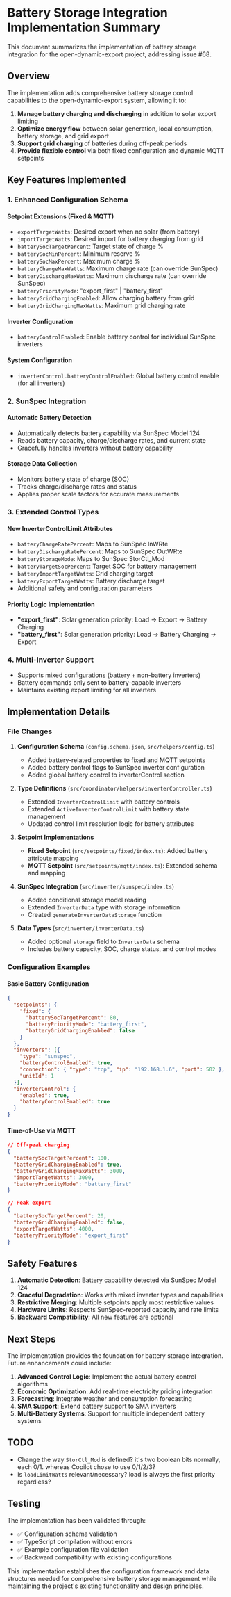 # Battery Storage Integration Implementation Summary

This document summarizes the implementation of battery storage integration for the open-dynamic-export project, addressing issue #68.

## Overview

The implementation adds comprehensive battery storage control capabilities to the open-dynamic-export system, allowing it to:

1. **Manage battery charging and discharging** in addition to solar export limiting
2. **Optimize energy flow** between solar generation, local consumption, battery storage, and grid export
3. **Support grid charging** of batteries during off-peak periods
4. **Provide flexible control** via both fixed configuration and dynamic MQTT setpoints

## Key Features Implemented

### 1. **Enhanced Configuration Schema**

#### Setpoint Extensions (Fixed & MQTT)
- `exportTargetWatts`: Desired export when no solar (from battery)
- `importTargetWatts`: Desired import for battery charging from grid
- `batterySocTargetPercent`: Target state of charge %
- `batterySocMinPercent`: Minimum reserve %
- `batterySocMaxPercent`: Maximum charge %
- `batteryChargeMaxWatts`: Maximum charge rate (can override SunSpec)
- `batteryDischargeMaxWatts`: Maximum discharge rate (can override SunSpec)
- `batteryPriorityMode`: "export_first" | "battery_first"
- `batteryGridChargingEnabled`: Allow charging battery from grid
- `batteryGridChargingMaxWatts`: Maximum grid charging rate

#### Inverter Configuration
- `batteryControlEnabled`: Enable battery control for individual SunSpec inverters

#### System Configuration
- `inverterControl.batteryControlEnabled`: Global battery control enable (for all inverters)

### 2. **SunSpec Integration**

#### Automatic Battery Detection
- Automatically detects battery capability via SunSpec Model 124
- Reads battery capacity, charge/discharge rates, and current state
- Gracefully handles inverters without battery capability

#### Storage Data Collection
- Monitors battery state of charge (SOC)
- Tracks charge/discharge rates and status
- Applies proper scale factors for accurate measurements

### 3. **Extended Control Types**

#### New InverterControlLimit Attributes
- `batteryChargeRatePercent`: Maps to SunSpec InWRte
- `batteryDischargeRatePercent`: Maps to SunSpec OutWRte  
- `batteryStorageMode`: Maps to SunSpec StorCtl_Mod
- `batteryTargetSocPercent`: Target SOC for battery management
- `batteryImportTargetWatts`: Grid charging target
- `batteryExportTargetWatts`: Battery discharge target
- Additional safety and configuration parameters

#### Priority Logic Implementation
- **"export_first"**: Solar generation priority: Load → Export → Battery Charging
- **"battery_first"**: Solar generation priority: Load → Battery Charging → Export

### 4. **Multi-Inverter Support**

- Supports mixed configurations (battery + non-battery inverters)
- Battery commands only sent to battery-capable inverters
- Maintains existing export limiting for all inverters

## Implementation Details

### File Changes

1. **Configuration Schema** (`config.schema.json`, `src/helpers/config.ts`)
   - Added battery-related properties to fixed and MQTT setpoints
   - Added battery control flags to SunSpec inverter configuration
   - Added global battery control to inverterControl section

2. **Type Definitions** (`src/coordinator/helpers/inverterController.ts`)
   - Extended `InverterControlLimit` with battery controls
   - Extended `ActiveInverterControlLimit` with battery state management
   - Updated control limit resolution logic for battery attributes

3. **Setpoint Implementations**
   - **Fixed Setpoint** (`src/setpoints/fixed/index.ts`): Added battery attribute mapping
   - **MQTT Setpoint** (`src/setpoints/mqtt/index.ts`): Extended schema and mapping

4. **SunSpec Integration** (`src/inverter/sunspec/index.ts`)
   - Added conditional storage model reading
   - Extended `InverterData` type with storage information
   - Created `generateInverterDataStorage` function

5. **Data Types** (`src/inverter/inverterData.ts`)
   - Added optional `storage` field to `InverterData` schema
   - Includes battery capacity, SOC, charge status, and control modes

### Configuration Examples

#### Basic Battery Configuration
```json
{
  "setpoints": {
    "fixed": {
      "batterySocTargetPercent": 80,
      "batteryPriorityMode": "battery_first",
      "batteryGridChargingEnabled": false
    }
  },
  "inverters": [{
    "type": "sunspec",
    "batteryControlEnabled": true,
    "connection": { "type": "tcp", "ip": "192.168.1.6", "port": 502 },
    "unitId": 1
  }],
  "inverterControl": {
    "enabled": true,
    "batteryControlEnabled": true
  }
}
```

#### Time-of-Use via MQTT
```json
// Off-peak charging
{
  "batterySocTargetPercent": 100,
  "batteryGridChargingEnabled": true,
  "batteryGridChargingMaxWatts": 3000,
  "importTargetWatts": 3000,
  "batteryPriorityMode": "battery_first"
}

// Peak export
{
  "batterySocTargetPercent": 20,
  "batteryGridChargingEnabled": false,
  "exportTargetWatts": 4000,
  "batteryPriorityMode": "export_first"
}
```

## Safety Features

1. **Automatic Detection**: Battery capability detected via SunSpec Model 124
2. **Graceful Degradation**: Works with mixed inverter types and capabilities
3. **Restrictive Merging**: Multiple setpoints apply most restrictive values
4. **Hardware Limits**: Respects SunSpec-reported capacity and rate limits
5. **Backward Compatibility**: All new features are optional

## Next Steps

The implementation provides the foundation for battery storage integration. Future enhancements could include:

1. **Advanced Control Logic**: Implement the actual battery control algorithms
2. **Economic Optimization**: Add real-time electricity pricing integration
3. **Forecasting**: Integrate weather and consumption forecasting
4. **SMA Support**: Extend battery support to SMA inverters
5. **Multi-Battery Systems**: Support for multiple independent battery systems

## TODO

- Change the way `StorCtl_Mod` is defined? it's two boolean bits normally, each 0/1. whereas Copilot chose to use 0/1/2/3?
- is `loadLimitWatts` relevant/necessary? load is always the first priority regardless?

## Testing

The implementation has been validated through:
- ✅ Configuration schema validation
- ✅ TypeScript compilation without errors  
- ✅ Example configuration file validation
- ✅ Backward compatibility with existing configurations

This implementation establishes the configuration framework and data structures needed for comprehensive battery storage management while maintaining the project's existing functionality and design principles.
